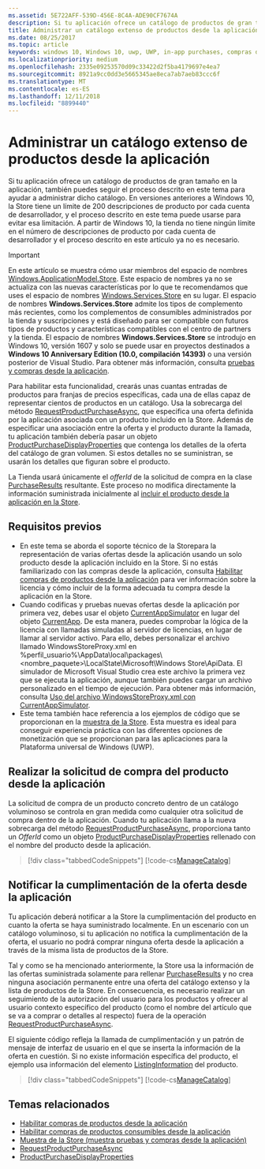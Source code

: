 ```yaml
---
ms.assetid: 5E722AFF-539D-456E-8C4A-ADE90CF7674A
description: Si tu aplicación ofrece un catálogo de productos de gran tamaño en la aplicación, también puedes seguir el proceso descrito en este tema para ayudar a administrar el catálogo.
title: Administrar un catálogo extenso de productos desde la aplicación
ms.date: 08/25/2017
ms.topic: article
keywords: windows 10, Windows 10, uwp, UWP, in-app purchases, compras desde la aplicación, IAPs, IAP, add-ons, complementos, catalog, catálogo, Windows.ApplicationModel.Store, Windows.ApplicationModel.Store
ms.localizationpriority: medium
ms.openlocfilehash: 2335e09253570d09c33422d2f5ba4179697e4ea7
ms.sourcegitcommit: 8921a9cc0dd3e5665345ae8eca7ab7aeb83ccc6f
ms.translationtype: MT
ms.contentlocale: es-ES
ms.lasthandoff: 12/11/2018
ms.locfileid: "8899440"
---
```

# <a name="manage-a-large-catalog-of-in-app-products"></a>Administrar un catálogo extenso de productos desde la aplicación

Si tu aplicación ofrece un catálogo de productos de gran tamaño en la aplicación, también puedes seguir el proceso descrito en este tema para ayudar a administrar dicho catálogo. En versiones anteriores a Windows 10, la Store tiene un límite de 200 descripciones de producto por cada cuenta de desarrollador, y el proceso descrito en este tema puede usarse para evitar esa limitación. A partir de Windows 10, la tienda no tiene ningún límite en el número de descripciones de producto por cada cuenta de desarrollador y el proceso descrito en este artículo ya no es necesario.

> [!IMPORTANT]
> En este artículo se muestra cómo usar miembros del espacio de nombres [Windows.ApplicationModel.Store](https://msdn.microsoft.com/library/windows/apps/windows.applicationmodel.store.aspx). Este espacio de nombres ya no se actualiza con las nuevas características por lo que te recomendamos que uses el espacio de nombres [Windows.Services.Store](https://msdn.microsoft.com/library/windows/apps/windows.services.store.aspx) en su lugar. El espacio de nombres **Windows.Services.Store** admite los tipos de complemento más recientes, como los complementos de consumibles administrados por la tienda y suscripciones y está diseñado para ser compatible con futuros tipos de productos y características compatibles con el centro de partners y la tienda. El espacio de nombres **Windows.Services.Store** se introdujo en Windows 10, versión 1607 y solo se puede usar en proyectos destinados a **Windows 10 Anniversary Edition (10.0, compilación 14393)** o una versión posterior de Visual Studio. Para obtener más información, consulta [pruebas y compras desde la aplicación](in-app-purchases-and-trials.md).

Para habilitar esta funcionalidad, crearás unas cuantas entradas de productos para franjas de precios específicas, cada una de ellas capaz de representar cientos de productos en un catálogo. Usa la sobrecarga del método [RequestProductPurchaseAsync](https://docs.microsoft.com/uwp/api/windows.applicationmodel.store.currentapp.requestproductpurchaseasync), que especifica una oferta definida por la aplicación asociada con un producto incluido en la Store. Además de especificar una asociación entre la oferta y el producto durante la llamada, tu aplicación también debería pasar un objeto [ProductPurchaseDisplayProperties](https://msdn.microsoft.com/library/windows/apps/dn263384) que contenga los detalles de la oferta del catálogo de gran volumen. Si estos detalles no se suministran, se usarán los detalles que figuran sobre el producto.

La Tienda usará únicamente el *offerId* de la solicitud de compra en la clase [PurchaseResults](https://msdn.microsoft.com/library/windows/apps/dn263392) resultante. Este proceso no modifica directamente la información suministrada inicialmente al [incluir el producto desde la aplicación en la Store](../publish/add-on-submissions.md).

## <a name="prerequisites"></a>Requisitos previos

-   En este tema se aborda el soporte técnico de la Storepara la representación de varias ofertas desde la aplicación usando un solo producto desde la aplicación incluido en la Store. Si no estás familiarizado con las compras desde la aplicación, consulta [Habilitar compras de productos desde la aplicación](enable-in-app-product-purchases.md) para ver información sobre la licencia y cómo incluir de la forma adecuada tu compra desde la aplicación en la Store.
-   Cuando codificas y pruebas nuevas ofertas desde la aplicación por primera vez, debes usar el objeto [CurrentAppSimulator](https://msdn.microsoft.com/library/windows/apps/hh779766) en lugar del objeto [CurrentApp](https://msdn.microsoft.com/library/windows/apps/hh779765). De esta manera, puedes comprobar la lógica de la licencia con llamadas simuladas al servidor de licencias, en lugar de llamar al servidor activo. Para ello, debes personalizar el archivo llamado WindowsStoreProxy.xml en %perfil_usuario%\\AppData\\local\\packages\\&lt;nombre_paquete&gt;\\LocalState\\Microsoft\\Windows Store\\ApiData. El simulador de Microsoft Visual Studio crea este archivo la primera vez que se ejecuta la aplicación, aunque también puedes cargar un archivo personalizado en el tiempo de ejecución. Para obtener más información, consulta [Uso del archivo WindowsStoreProxy.xml con CurrentAppSimulator](in-app-purchases-and-trials-using-the-windows-applicationmodel-store-namespace.md#proxy).
-   Este tema también hace referencia a los ejemplos de código que se proporcionan en la [muestra de la Store](https://github.com/Microsoft/Windows-universal-samples/tree/win10-1507/Samples/Store). Esta muestra es ideal para conseguir experiencia práctica con las diferentes opciones de monetización que se proporcionan para las aplicaciones para la Plataforma universal de Windows (UWP).

## <a name="make-the-purchase-request-for-the-in-app-product"></a>Realizar la solicitud de compra del producto desde la aplicación

La solicitud de compra de un producto concreto dentro de un catálogo voluminoso se controla en gran medida como cualquier otra solicitud de compra dentro de la aplicación. Cuando tu aplicación llama a la nueva sobrecarga del método [RequestProductPurchaseAsync](https://docs.microsoft.com/uwp/api/windows.applicationmodel.store.currentapp.requestproductpurchaseasync), proporciona tanto un *OfferId* como un objeto [ProductPurchaseDisplayProperties](https://msdn.microsoft.com/library/windows/apps/dn263390) rellenado con el nombre del producto desde la aplicación.

> [!div class="tabbedCodeSnippets"]
[!code-cs[ManageCatalog](./code/InAppPurchasesAndLicenses/cs/ManageCatalog.cs#MakePurchaseRequest)]

## <a name="report-fulfillment-of-the-in-app-offer"></a>Notificar la cumplimentación de la oferta desde la aplicación

Tu aplicación deberá notificar a la Store la cumplimentación del producto en cuanto la oferta se haya suministrado localmente. En un escenario con un catálogo voluminoso, si tu aplicación no notifica la cumplimentación de la oferta, el usuario no podrá comprar ninguna oferta desde la aplicación a través de la misma lista de productos de la Store.

Tal y como se ha mencionado anteriormente, la Store usa la información de las ofertas suministrada solamente para rellenar [PurchaseResults](https://msdn.microsoft.com/library/windows/apps/dn263392) y no crea ninguna asociación permanente entre una oferta del catálogo extenso y la lista de productos de la Store. En consecuencia, es necesario realizar un seguimiento de la autorización del usuario para los productos y ofrecer al usuario contexto específico del producto (como el nombre del artículo que se va a comprar o detalles al respecto) fuera de la operación [RequestProductPurchaseAsync](https://docs.microsoft.com/uwp/api/windows.applicationmodel.store.currentapp.requestproductpurchaseasync).

El siguiente código refleja la llamada de cumplimentación y un patrón de mensaje de interfaz de usuario en el que se inserta la información de la oferta en cuestión. Si no existe información específica del producto, el ejemplo usa información del elemento [ListingInformation](https://msdn.microsoft.com/library/windows/apps/br225163) del producto.

> [!div class="tabbedCodeSnippets"]
[!code-cs[ManageCatalog](./code/InAppPurchasesAndLicenses/cs/ManageCatalog.cs#ReportFulfillment)]

## <a name="related-topics"></a>Temas relacionados

* [Habilitar compras de productos desde la aplicación](enable-in-app-product-purchases.md)
* [Habilitar compras de productos consumibles desde la aplicación](enable-consumable-in-app-product-purchases.md)
* [Muestra de la Store (muestra pruebas y compras desde la aplicación)](https://github.com/Microsoft/Windows-universal-samples/tree/win10-1507/Samples/Store)
* [RequestProductPurchaseAsync](https://msdn.microsoft.com/library/windows/apps/dn263382)
* [ProductPurchaseDisplayProperties](https://msdn.microsoft.com/library/windows/apps/dn263384)
